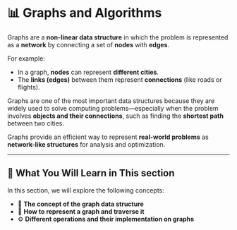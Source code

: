 # 📊 **Graphs and Algorithms**

Graphs are a **non-linear data structure** in which the problem is represented as a **network** by connecting a set of **nodes** with **edges**.

For example:

* In a graph, **nodes** can represent **different cities**.
* The **links (edges)** between them represent **connections** (like roads or flights).

Graphs are one of the most important data structures because they are widely used to solve computing problems—especially when the problem involves **objects and their connections**, such as finding the **shortest path** between two cities.

Graphs provide an efficient way to represent **real-world problems** as **network-like structures** for analysis and optimization.

---

## 📘 What You Will Learn in This section

In this section, we will explore the following concepts:

* 🧩 **The concept of the graph data structure**
* 📝 **How to represent a graph and traverse it**
* ⚙️ **Different operations and their implementation on graphs**

